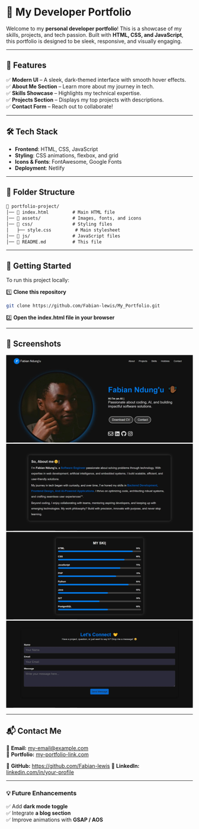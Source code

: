# 🚀 My Developer Portfolio

Welcome to my **personal developer portfolio**! This is a showcase of my skills, projects, and tech passion. Built with **HTML, CSS, and JavaScript**, this portfolio is designed to be sleek, responsive, and visually engaging.

---

## 📌 Features
✅ **Modern UI** – A sleek, dark-themed interface with smooth hover effects.  
✅ **About Me Section** – Learn more about my journey in tech.  
✅ **Skills Showcase** – Highlights my technical expertise.  
✅ **Projects Section** – Displays my top projects with descriptions.  
✅ **Contact Form** – Reach out to collaborate!  

---

## 🛠️ Tech Stack
- **Frontend**: HTML, CSS, JavaScript  
- **Styling**: CSS animations, flexbox, and grid  
- **Icons & Fonts**: FontAwesome, Google Fonts  
- **Deployment**: Netlify  

---

## 📂 Folder Structure
```
📁 portfolio-project/
│── 📄 index.html         # Main HTML file  
│── 📁 assets/            # Images, fonts, and icons  
│── 📁 css/               # Styling files  
│   ├── style.css         # Main stylesheet  
│── 📁 js/                # JavaScript files 
│── 📄 README.md          # This file  
```

---

## 🚀 Getting Started
To run this project locally:

1️⃣ **Clone this repository**  
```bash
git clone https://github.com/Fabian-lewis/My_Portfolio.git
```
2️⃣ **Open the index.html file in your browser**  

---

## 📸 Screenshots
![Portfolio Screenshot](assets/portfolio_screenshot_1.JPG)  
![Portfolio Screenshot](assets/portfolio_screenshot_2.JPG) 
![Portfolio Screenshot](assets/portfolio_screenshot_3.JPG) 
![Portfolio Screenshot](assets/portfolio_screenshot_4.JPG) 

---

## 📬 Contact Me
📧 **Email:** my-email@example.com  
🔗 **Portfolio:** [my-portfolio-link.com](https://fabian-ndush.netlify.app/)  

🐙 **GitHub:** https://github.com/Fabian-lewis
💼 **LinkedIn:** [linkedin.com/in/your-profile](https://www.linkedin.com/in/fabian-ndungu)  

---

### 💡 Future Enhancements
✅ Add **dark mode toggle**  
✅ Integrate **a blog section**  
✅ Improve animations with **GSAP / AOS**  
